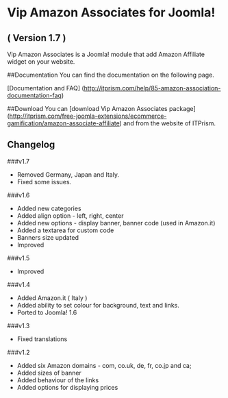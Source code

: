 Vip Amazon Associates for Joomla!
=====================
( Version 1.7 )
--------------------------

Vip Amazon Associates is a Joomla! module that add Amazon Affiliate widget on your website.

##Documentation
You can find the documentation on the following page.

[Documentation and FAQ] (http://itprism.com/help/85-amazon-association-documentation-faq)

##Download
You can [download Vip Amazon Associates package] (http://itprism.com/free-joomla-extensions/ecommerce-gamification/amazon-associate-affiliate) and from the website of ITPrism.

Changelog
-----------

###v1.7
* Removed Germany, Japan and Italy.
* Fixed some issues.

###v1.6
* Added new categories
* Added align option - left, right, center
* Added new options - display banner, banner code (used in Amazon.it)
* Added a textarea for custom code
* Banners size updated
* Improved

###v1.5
* Improved

###v1.4
* Added Amazon.it ( Italy )
* Added ability to set colour for background, text and links.
* Ported to Joomla! 1.6

###v1.3
* Fixed translations

###v1.2
* Added six Amazon domains - com, co.uk, de, fr, co.jp and ca;
* Added sizes of banner
* Added behaviour of the links
* Added options for displaying prices